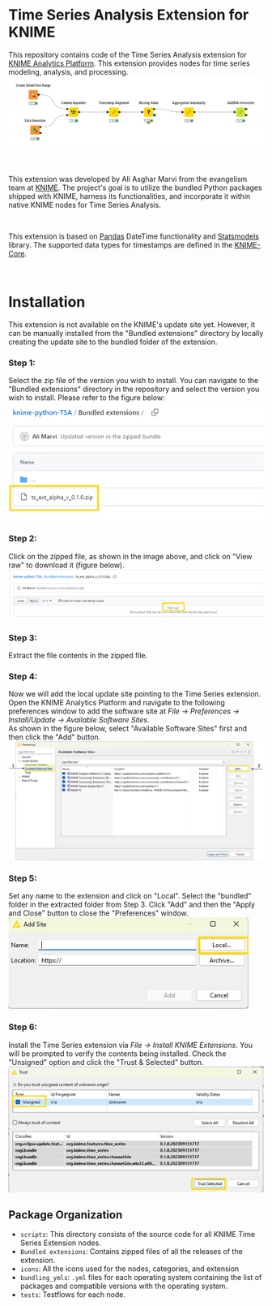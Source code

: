 # Time Series Analysis Extension for KNIME

This repository contains code of the Time Series Analysis extension for [KNIME Analytics Platform](https://www.knime.com/knime-analytics-platform "KNIME"). This extension provides nodes for time series modeling, analysis, and processing.
<br>
![](imgs/6.png)

<br>

This extension was developed by Ali Asghar Marvi from the evangelism team at [KNIME](https://www.knime.com/ "KNIME"). The project's goal is to utilize the bundled Python packages shipped with KNIME, harness its functionalities, and incorporate it within native KNIME nodes for Time Series Analysis. 

<br>

This extension is based on [Pandas](https://pandas.pydata.org/ "Pandas") DateTime functionality and [Statsmodels](https://www.statsmodels.org/stable/index.html "Statsmodels") library. The supported data types for timestamps are defined in the [KNIME-Core](https://github.com/knime/knime-core/tree/master/org.knime.core/src/eclipse/org/knime/core/data/date "KNIME Date Types").

<br>

# Installation

This extension is not available on the KNIME's update site yet. However, it can be manually installed from the "Bundled extensions" directory by locally creating the update site to the bundled folder of the extension.
<br>

### Step 1:
Select the zip file of the version you wish to install. You can navigate to the "Bundled extensions" directory in the repository and select the version you wish to install. Please refer to the figure below:
<br>
![](imgs/1.png)

### Step 2:
Click on the zipped file, as shown in the image above, and click on "View raw" to download it (figure below). 
<br>
![](imgs/2.png)

### Step 3:
Extract the file contents in the zipped file. 

### Step 4:
Now we will add the local update site pointing to the Time Series extension. Open the KNIME Analytics Platform and navigate to the following preferences window to add the software site at <i>File → Preferences → Install/Update → Available Software Sites</i>. 
<br>
As shown in the figure below, select "Available Software Sites" first and then click the "Add" button.
<br>
![](imgs/3.png)

### Step 5:
Set any name to the extension and click on "Local". Select the "bundled" folder in the extracted folder from Step 3. Click "Add" and then the "Apply and Close" button to close the "Preferences" window.
<br>
![](imgs/4.png)

### Step 6:
Install the Time Series extension via <i>File → Install KNIME Extensions</i>. You will be prompted to verify the contents being installed. Check the "Unsigned" option and click the "Trust & Selected" button. 
<br>
![](imgs/5.png)


## Package Organization


* `scripts`: This directory consists of the source code for all KNIME Time Series Extension nodes.
* `Bundled extensions`: Contains zipped files of all the releases of the extension.
* `icons`: All the icons used for the nodes, categories, and extension
* `bundling_ymls`: `.yml` files for each operating system containing the list of packages and compatible versions with the operating system.
* `tests`: Testflows for each node.



